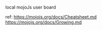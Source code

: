 local mojoJs user board

ref:
https://mojojs.org/docs/Cheatsheet.md
https://mojojs.org/docs/Growing.md
